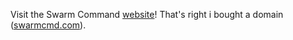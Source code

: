 Visit the Swarm Command [website](https://swarmcmd.com/)! That's right i bought a domain ([swarmcmd.com](https://swarmcmd.com/)).
